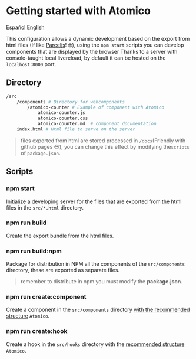 # Getting started with Atomico

[Español](./lang/spanish.md) [English](./README.md)

This configuration allows a dynamic development based on the export from html files (If like [Parceljs](https://parceljs.org/)! 🤓), using the `npm start` scripts you can develop components that are displayed by the browser Thanks to a server with console-taught local livereload, by default it can be hosted on the `localhost:8000` port.

## Directory

```bash
/src
    /components # Directory for webcomponents
        /atomico-counter # Example of component with Atomico
            atomico-counter.js
            atomico-counter.css
            atomico-counter.md  # component documentation
    index.html # Html file to serve on the server
```

> files exported from html are stored processed in `/docs`(Friendly with github pages 😎), you can change this effect by modifying the`scripts` of `package.json`.

## Scripts

### npm start

Initialize a developing server for the files that are exported from the html files in the `src/*.html` directory.

### npm run build

Create the export bundle from the html files.

### npm run build:npm

Package for distribution in NPM all the components of the `src/components` directory, these are exported as separate files.

> remember to distribute in npm you must modify the **package.json**.

### npm run create:component

Create a component in the `src/components` directory [with the recommended structure](https://atomico.gitbook.io/doc/v/es/guias/guias-de-estilo) `Atomico`.

### npm run create:hook

Create a hook in the `src/hooks` directory with the [recommended structure](https://atomico.gitbook.io/doc/v/es/guias/guias-de-estilo) `Atomico`.
